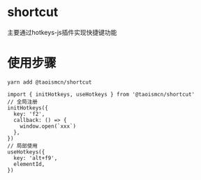 # shortcut

主要通过hotkeys-js插件实现快捷键功能

# 使用步骤

```
yarn add @taoismcn/shortcut

import { initHotkeys, useHotkeys } from '@taoismcn/shortcut'
// 全局注册
initHotkeys({
  key: 'f2',
  callback: () => {
    window.open(`xxx`)
  },
})
// 局部使用
useHotkeys({
  key: 'alt+f9',
  elementId,
})

```

